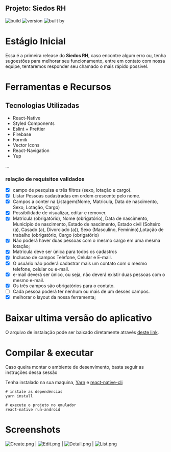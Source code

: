 ## Projeto: Siedos RH

![build](https://img.shields.io/badge/build-passing-brightgreen.svg) ![version](https://img.shields.io/badge/version-1.0.0-9cf.svg) ![built by](https://img.shields.io/badge/built_by-Rodrigo_Gomes-5b2afb.svg)

# Estágio Inicial

Essa é a primeira release do **Siedos RH**, caso encontre algum erro ou, tenha sugoestões para melhorar seu funcionamento, entre em contato com nossa equipe, tentaremos responder seu chamado o mais rápido possivel.

# Ferramentas e Recursos

## Tecnologias Utilizadas

- React-Native
- Styled Components
- Eslint + Prettier
- Firebase
- Formik
- Vector Icons
- React-Navigation
- Yup

...

### relação de requisitos validados

- [x] campo de pesquisa e três filtros (sexo, lotação e cargo).
- [x] Listar Pessoas cadastradas em ordem crescente pelo nome.
- [x] Campos a conter na Listagem(Nome, Matricula, Data de nascimento, Sexo, Lotação, Cargo)
- [x] Possibilidade de visualizar, editar e remover.
- [x] Matricula (obrigatório), Nome (obrigatório), Data de nascimento, Município de nascimento, Estado de nascimento, Estado civil (Solteiro (a), Casado (a), Divorciado (a)), Sexo (Masculino, Feminino),Lotação de trabalho (obrigatório, Cargo (obrigatório)
- [x] Não poderá haver duas pessoas com o mesmo cargo em uma mesma lotação;
- [x] Matricula deve ser única para todos os cadastros
- [x] Inclusao de campos Telefone, Celular e E-mail.
- [x] O usuário não poderá cadastrar mais um contato com o mesmo telefone, celular ou e-mail.
- [x] e-mail deverá ser único, ou seja, não deverá existir duas pessoas com o mesmo e-mail.
- [x] Os três campos são obrigatórios para o contato.
- [ ] Cada pessoa poderá ter nenhum ou mais de um desses campos.
- [x] melhorar o layout da nossa ferramenta;

# Baixar ultima versão do aplicativo

O arquivo de instalação pode ser baixado diretamente através [deste link](https://gitlab.com/rodgomesc/rh_challenge/-/releases).

# Compilar & executar

Caso queira montar o ambiente de desenvimento, basta seguir as instruções dessa sessão

Tenha instalado na sua maquina, [Yarn](https://yarnpkg.com/pt-BR/docs/install) e [react-native-cli](https://www.christianengvall.se/install-react-native/)

```shell
# instale as dependências
yarn install

# execute o projeto no emulador
react-native run-android
```

# Screenshots

![Create.png](https://i.loli.net/2019/09/17/MTKZIYFPpOy2zwm.png) | ![Edit.png](https://i.loli.net/2019/09/17/VNsmSwbrJHMqG6L.png) | ![Detail.png](https://i.loli.net/2019/09/17/W9Pgiu7nbDyz8fE.png) | ![List.png](https://i.loli.net/2019/09/17/PXOBeEqD2THCzt6.png)
